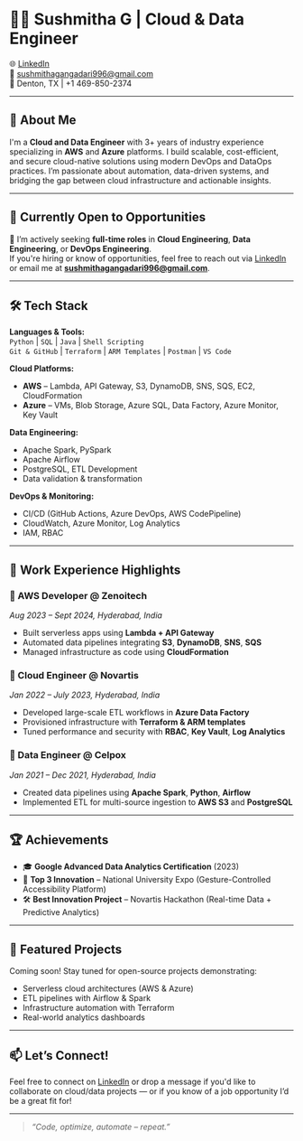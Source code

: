 # 👩‍💻 Sushmitha G | Cloud & Data Engineer

🌐 [LinkedIn](https://www.linkedin.com/in/sushmitha-g-98904835b/)  
📧 sushmithagangadari996@gmail.com  
📍 Denton, TX | +1 469-850-2374  

---

## 🚀 About Me

I'm a **Cloud and Data Engineer** with 3+ years of industry experience specializing in **AWS** and **Azure** platforms. I build scalable, cost-efficient, and secure cloud-native solutions using modern DevOps and DataOps practices. I’m passionate about automation, data-driven systems, and bridging the gap between cloud infrastructure and actionable insights.

---

## 💼 Currently Open to Opportunities

🎯 I’m actively seeking **full-time roles** in **Cloud Engineering**, **Data Engineering**, or **DevOps Engineering**.  
If you're hiring or know of opportunities, feel free to reach out via [LinkedIn](https://www.linkedin.com/in/sushmitha-g-98904835b/) or email me at **sushmithagangadari996@gmail.com**.

---

## 🛠️ Tech Stack

**Languages & Tools:**  
`Python` | `SQL` | `Java` | `Shell Scripting`  
`Git & GitHub` | `Terraform` | `ARM Templates` | `Postman` | `VS Code`

**Cloud Platforms:**  
- **AWS** – Lambda, API Gateway, S3, DynamoDB, SNS, SQS, EC2, CloudFormation  
- **Azure** – VMs, Blob Storage, Azure SQL, Data Factory, Azure Monitor, Key Vault

**Data Engineering:**  
- Apache Spark, PySpark  
- Apache Airflow  
- PostgreSQL, ETL Development  
- Data validation & transformation

**DevOps & Monitoring:**  
- CI/CD (GitHub Actions, Azure DevOps, AWS CodePipeline)  
- CloudWatch, Azure Monitor, Log Analytics  
- IAM, RBAC

---

## 🧠 Work Experience Highlights

### 🔹 AWS Developer @ Zenoitech  
*Aug 2023 – Sept 2024, Hyderabad, India*  
- Built serverless apps using **Lambda + API Gateway**  
- Automated data pipelines integrating **S3**, **DynamoDB**, **SNS**, **SQS**  
- Managed infrastructure as code using **CloudFormation**

### 🔹 Cloud Engineer @ Novartis  
*Jan 2022 – July 2023, Hyderabad, India*  
- Developed large-scale ETL workflows in **Azure Data Factory**  
- Provisioned infrastructure with **Terraform & ARM templates**  
- Tuned performance and security with **RBAC**, **Key Vault**, **Log Analytics**

### 🔹 Data Engineer @ Celpox  
*Jan 2021 – Dec 2021, Hyderabad, India*  
- Created data pipelines using **Apache Spark**, **Python**, **Airflow**  
- Implemented ETL for multi-source ingestion to **AWS S3** and **PostgreSQL**

---

## 🏆 Achievements

- 🎓 **Google Advanced Data Analytics Certification** (2023)  
- 🥇 **Top 3 Innovation** – National University Expo (Gesture-Controlled Accessibility Platform)  
- 🛠️ **Best Innovation Project** – Novartis Hackathon (Real-time Data + Predictive Analytics)

---

## 📂 Featured Projects

Coming soon! Stay tuned for open-source projects demonstrating:
- Serverless cloud architectures (AWS & Azure)
- ETL pipelines with Airflow & Spark
- Infrastructure automation with Terraform
- Real-world analytics dashboards

---

## 📫 Let’s Connect!

Feel free to connect on [LinkedIn](https://www.linkedin.com/in/sushmitha-g-98904835b/) or drop a message if you'd like to collaborate on cloud/data projects — or if you know of a job opportunity I’d be a great fit for!

---

> *“Code, optimize, automate – repeat.”*
